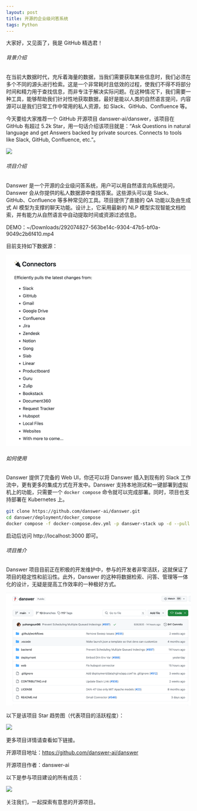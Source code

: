 ```yaml
---
layout: post
title: 开源的企业级问答系统
tags: Python
---
```


大家好，又见面了，我是 GitHub 精选君！

###### 背景介绍

在当前大数据时代，充斥着海量的数据，当我们需要获取某些信息时，我们必须在多个不同的源头进行检索。这是一个非常耗时且低效的过程，使我们不得不将部分时间和精力用于查找信息，而非专注于解决实际问题。在这种情况下，我们需要一种工具，能够帮助我们针对性地获取数据，最好是能以人类的自然语言提问，内容源可以是我们日常工作中常用的私人资源，如 Slack、GitHub、Confluence 等。

今天要给大家推荐一个 GitHub 开源项目 danswer-ai/danswer，该项目在 GitHub 有超过 5.2k Star，用一句话介绍该项目就是：“Ask Questions in natural language and get Answers backed by private sources. Connects to tools like Slack, GitHub, Confluence, etc.”。


![](https://github.com/danswer-owners/danswer/blob/1fabd9372d66cd54238847197c33f091a724803b/DanswerWithName.png?raw=true)

###### 项目介绍

Danswer 是一个开源的企业级问答系统，用户可以用自然语言向系统提问，Danswer 会从你提供的私人数据源中查找答案。这些源头可以是 Slack、GitHub、Confluence 等多种常见的工具。项目提供了直接的 QA 功能以及由生成式 AI 模型为支撑的聊天功能。设计上，它采用最新的 NLP 模型实现智能文档检索，并有能力从自然语言中自动提取时间或资源过滤信息。

DEMO：~/Downloads/292074827-563be14c-9304-47b5-bf0a-9049c2b6f410.mp4

目前支持如下数据源：

![](https://raw.githubusercontent.com/ZhuPeng/pic/master/images/compress_image-20240125224557627.png)

###### 如何使用

Danswer 提供了完备的 Web UI，你还可以将 Danswer 插入到现有的 Slack 工作流中，更有更多的集成方式在开发中。Danswer 支持本地测试和一键部署到虚拟机上的功能，只需要一个 `docker compose` 命令就可以完成部署。同时，项目也支持部署在 Kubernetes 上。

```bash
git clone https://github.com/danswer-ai/danswer.git
cd danswer/deployment/docker_compose
docker compose -f docker-compose.dev.yml -p danswer-stack up -d --pull always --force-recreate
```

启动后访问 http://localhost:3000 即可。

###### 项目推介

Danswer 项目目前正在积极的开发维护中，参与的开发者非常活跃，这就保证了项目的稳定性和前沿性。此外，Danswer 的这种将数据检索、问答、管理等一体化的设计，无疑是提高工作效率的一种极好方式。

![](https://raw.githubusercontent.com/ZhuPeng/pic/master/images/compress_image-20240125224804246.png)


以下是该项目 Star 趋势图（代表项目的活跃程度）：

![](https://api.star-history.com/svg?repos=danswer-ai/danswer&type=Timeline)

更多项目详情请查看如下链接。

开源项目地址：https://github.com/danswer-ai/danswer 

开源项目作者：danswer-ai

以下是参与项目建设的所有成员：

![](https://contrib.rocks/image?repo=danswer-ai/danswer)

关注我们，一起探索有意思的开源项目。

